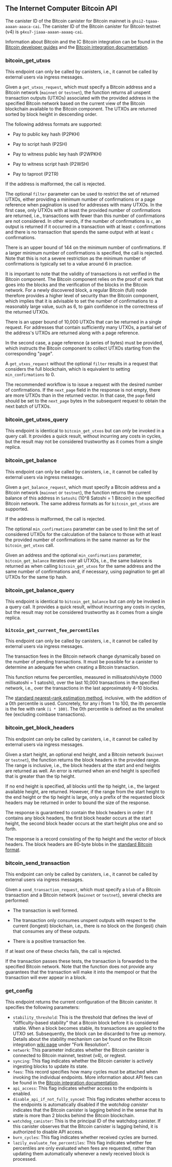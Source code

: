## The Internet Computer Bitcoin API

The canister ID of the Bitcoin canister for Bitcoin mainnet is `ghsi2-tqaaa-aaaan-aaaca-cai`.
The canister ID of the Bitcoin canister for Bitcoin testnet (v4) is `g4xu7-jiaaa-aaaan-aaaaq-cai`.

Information about Bitcoin and the IC Bitcoin integration can be found in the [Bitcoin developer guides](https://developer.bitcoin.org/devguide/) and    the [Bitcoin integration documentation](https://internetcomputer.org/docs/current/references/bitcoin-how-it-works).

### bitcoin_get_utxos

This endpoint can only be called by canisters, i.e., it cannot be called by external users via ingress messages.

Given a `get_utxos_request`, which must specify a Bitcoin address and a Bitcoin network (`mainnet` or `testnet`), the function returns all unspent transaction outputs (UTXOs) associated with the provided address in the specified Bitcoin network based on the current view of the Bitcoin blockchain available to the Bitcoin component. The UTXOs are returned sorted by block height in descending order.

The following address formats are supported:

-   Pay to public key hash (P2PKH)

-   Pay to script hash (P2SH)

-   Pay to witness public key hash (P2WPKH)

-   Pay to witness script hash (P2WSH)

-   Pay to taproot (P2TR)

If the address is malformed, the call is rejected.

The optional `filter` parameter can be used to restrict the set of returned UTXOs, either providing a minimum number of confirmations or a page reference when pagination is used for addresses with many UTXOs. In the first case, only UTXOs with at least the provided number of confirmations are returned, i.e., transactions with fewer than this number of confirmations are not considered. In other words, if the number of confirmations is `c`, an output is returned if it occurred in a transaction with at least `c` confirmations and there is no transaction that spends the same output with at least `c` confirmations.

There is an upper bound of 144 on the minimum number of confirmations. If a larger minimum number of confirmations is specified, the call is rejected. Note that this is not a severe restriction as the minimum number of confirmations is typically set to a value around 6 in practice.

It is important to note that the validity of transactions is not verified in the Bitcoin component. The Bitcoin component relies on the proof of work that goes into the blocks and the verification of the blocks in the Bitcoin network. For a newly discovered block, a regular Bitcoin (full) node therefore provides a higher level of security than the Bitcoin component, which implies that it is advisable to set the number of confirmations to a reasonably large value, such as 6, to gain confidence in the correctness of the returned UTXOs.

There is an upper bound of 10,000 UTXOs that can be returned in a single request. For addresses that contain sufficiently many UTXOs, a partial set of the address's UTXOs are returned along with a page reference.

In the second case, a page reference (a series of bytes) must be provided, which instructs the Bitcoin component to collect UTXOs starting from the corresponding "page".

A `get_utxos_request` without the optional `filter` results in a request that considers the full blockchain, which is equivalent to setting `min_confirmations` to 0.

The recommended workflow is to issue a request with the desired number of confirmations. If the `next_page` field in the response is not empty, there are more UTXOs than in the returned vector. In that case, the `page` field should be set to the `next_page` bytes in the subsequent request to obtain the next batch of UTXOs.

### bitcoin_get_utxos_query

This endpoint is identical to `bitcoin_get_utxos` but can _only_ be invoked in a query call.
It provides a quick result, without incurring any costs in cycles, but the result may not be considered trustworthy as it comes from a single replica.

### bitcoin_get_balance

This endpoint can only be called by canisters, i.e., it cannot be called by external users via ingress messages.

Given a `get_balance_request`, which must specify a Bitcoin address and a Bitcoin network (`mainnet` or `testnet`), the function returns the current balance of this address in `Satoshi` (10^8 Satoshi = 1 Bitcoin) in the specified Bitcoin network. The same address formats as for `bitcoin_get_utxos` are supported.

If the address is malformed, the call is rejected.

The optional `min_confirmations` parameter can be used to limit the set of considered UTXOs for the calculation of the balance to those with at least the provided number of confirmations in the same manner as for the `bitcoin_get_utxos` call.

Given an address and the optional `min_confirmations` parameter, `bitcoin_get_balance` iterates over all UTXOs, i.e., the same balance is returned as when calling `bitcoin_get_utxos` for the same address and the same number of confirmations and, if necessary, using pagination to get all UTXOs for the same tip hash.

### bitcoin_get_balance_query

This endpoint is identical to `bitcoin_get_balance` but can _only_ be invoked in a query call.
It provides a quick result, without incurring any costs in cycles, but the result may not be considered trustworthy as it comes from a single replica.

### `bitcoin_get_current_fee_percentiles`

This endpoint can only be called by canisters, i.e., it cannot be called by external users via ingress messages.

The transaction fees in the Bitcoin network change dynamically based on the number of pending transactions. It must be possible for a canister to determine an adequate fee when creating a Bitcoin transaction.

This function returns fee percentiles, measured in millisatoshi/vbyte (1000 millisatoshi = 1 satoshi), over the last 10,000 transactions in the specified network, i.e., over the transactions in the last approximately 4-10 blocks.

The [standard nearest-rank estimation method](https://en.wikipedia.org/wiki/Percentile#The_nearest-rank_method), inclusive, with the addition of a 0th percentile is used. Concretely, for any i from 1 to 100, the ith percentile is the fee with rank `⌈i * 100⌉`. The 0th percentile is defined as the smallest fee (excluding coinbase transactions).

### bitcoin_get_block_headers

This endpoint can only be called by canisters, i.e., it cannot be called by external users via ingress messages.

Given a start height, an optional end height, and a Bitcoin network (`mainnet` or `testnet`), the function returns the block headers in the provided range. The range is inclusive, i.e., the block headers at the start and end heights are returned as well.
An error is returned when an end height is specified that is greater than the tip height.

If no end height is specified, all blocks until the tip height, i.e., the largest available height, are returned. However, if the range from the start height to the end height or the tip height is large, only a prefix of the requested block headers may be returned in order to bound the size of the response.

The response is guaranteed to contain the block headers in order: if it contains any block headers, the first block header occurs at the start height, the second block header occurs at the start height plus one and so forth.

The response is a record consisting of the tip height and the vector of block headers.
The block headers are 80-byte blobs in the [standard Bitcoin format](https://developer.bitcoin.org/reference/block_chain.html#block-headers).

### bitcoin_send_transaction

This endpoint can only be called by canisters, i.e., it cannot be called by external users via ingress messages.

Given a `send_transaction_request`, which must specify a `blob` of a Bitcoin transaction and a Bitcoin network (`mainnet` or `testnet`), several checks are performed:

-   The transaction is well formed.

-   The transaction only consumes unspent outputs with respect to the current (longest) blockchain, i.e., there is no block on the (longest) chain that consumes any of these outputs.

-   There is a positive transaction fee.

If at least one of these checks fails, the call is rejected.

If the transaction passes these tests, the transaction is forwarded to the specified Bitcoin network. Note that the function does not provide any guarantees that the transaction will make it into the mempool or that the transaction will ever appear in a block.

### get_config

This endpoint returns the current configuration of the Bitcoin canister.
It specifies the following parameters:

* `stability_threshold`: This is the threshold that defines the level of "difficulty-based stability" that a Bitcoin block before it is considered stable. When a block becomes stable, its transactions are applied to the UTXO set. Subsequently, the block can be discarded to free up memory. Details about the stability mechanism can be found on the Bitcoin integration [wiki page](https://wiki.internetcomputer.org/wiki/Bitcoin_Integration) under "Fork Resolution".
* `network`: This parameter indicates whether the Bitcoin canister is connected to Bitcoin mainnet, testnet (v4), or regtest.
* `syncing`: This flag indicates whether the Bitcoin canister is actively ingesting blocks to update its state.
* `fees`: This record specifies how many cycles must be attached when invoking the individual endpoints. More information about API fees can be found in the [Bitcoin integration documentation](https://internetcomputer.org/docs/current/references/bitcoin-how-it-works#api-fees-and-pricing).
* `api_access`: This flag indicates whether access to the endpoints is enabled.
* `disable_api_if_not_fully_synced`: This flag indicates whether access to the endpoints is automatically disabled if the _watchdog canister_ indicates that the Bitcoin canister is lagging behind in the sense that its state is more than 2 blocks behind the Bitcoin blockchain. 
* `watchdog_canister`: This is the principal ID of the watchdog canister. If this canister observes that the Bitcoin canister is lagging behind, it is authorized to disable API access.
* `burn_cycles`: This flag indicates whether received cycles are burned.
* `lazily_evaluate_fee_percentiles`: This flag indicates whether fee percentiles are only evaluated when fees are requested, rather than updating them automatically whenever a newly received block is processed.

